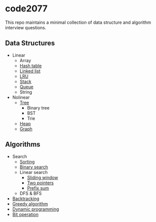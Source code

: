 # code2077

This repo maintains a minimal collection of data structure and algorithm interview questions.

## Data Structures

- Linear
  - Array
  - [Hash table](data_structures/hashtable/README.md)
  - [Linked list](data_structures/linked_list/README.md)
  - [LRU](data_structures/lru.py)
  - [Stack](data_structures/stack/README.md)
  - [Queue](data_structures/stack/README.md)
  - String
- Nolinear
  - [Tree](data_structures/tree/README.md)
    - Binary tree
    - BST
    - Trie
  - [Heap](data_structures/heap/README.md)
  - [Graph](data_structures/graph/README.md)

## Algorithms

- Search
  - [Sorting](algorithms/search/sorting/README.md)
  - [Binary search](algorithms/search/binary_search/README.md)
  - Linear search
    - [Sliding window](algorithms/search/sliding_window/README.md)
    - [Two pointers](algorithms/search/two_pointers/README.md)
    - [Prefix sum](algorithms/search/prefix_sum/README.md)
  - DFS & BFS
- [Backtracking](algorithms/backtracking/README.md)
- [Greedy algorithm](algorithms/greedy/README.md)
- [Dynamic programming](algorithms/dynamic_programming/README.md)
- [Bit operation](algorithms/bit_operation/README.md)
